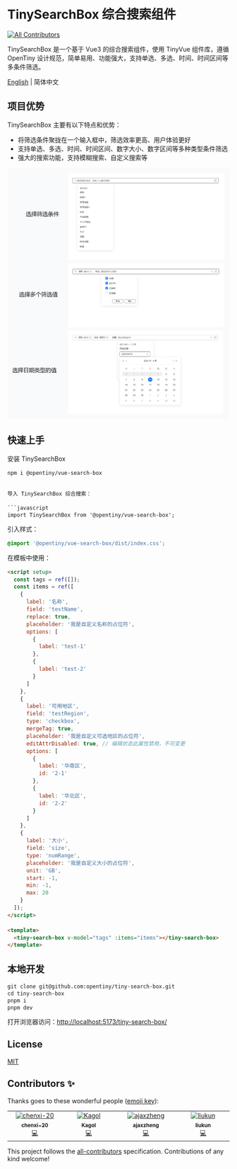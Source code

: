 # TinySearchBox 综合搜索组件
<!-- ALL-CONTRIBUTORS-BADGE:START - Do not remove or modify this section -->
[![All Contributors](https://img.shields.io/badge/all_contributors-4-orange.svg?style=flat-square)](#contributors-)
<!-- ALL-CONTRIBUTORS-BADGE:END -->

TinySearchBox 是一个基于 Vue3 的综合搜索组件，使用 TinyVue 组件库，遵循 OpenTiny 设计规范，简单易用、功能强大，支持单选、多选、时间、时间区间等多条件筛选。

[English](README.md) | 简体中文

## 项目优势

TinySearchBox 主要有以下特点和优势：

- 将筛选条件聚拢在一个输入框中，筛选效率更高、用户体验更好
- 支持单选、多选、时间、时间区间、数字大小、数字区间等多种类型条件筛选
- 强大的搜索功能，支持模糊搜索、自定义搜索等

![TinySearchBox](TinySearchBox.png)

## 快速上手

安装 TinySearchBox

```shell
npm i @opentiny/vue-search-box
```
```

导入 TinySearchBox 综合搜索：

```javascript
import TinySearchBox from '@opentiny/vue-search-box';
```

引入样式：

```css
@import '@opentiny/vue-search-box/dist/index.css';
```

在模板中使用：

```html
<script setup>
  const tags = ref([]);
  const items = ref([
    {
      label: '名称',
      field: 'testName',
      replace: true,
      placeholder: '我是自定义名称的占位符',
      options: [
        {
          label: 'test-1'
        },
        {
          label: 'test-2'
        }
      ]
    },
    {
      label: '可用地区',
      field: 'testRegion',
      type: 'checkbox',
      mergeTag: true,
      placeholder: '我是自定义可选地区的占位符',
      editAttrDisabled: true, // 编辑状态此属性禁用，不可变更
      options: [
        {
          label: '华南区',
          id: '2-1'
        },
        {
          label: '华北区',
          id: '2-2'
        }
      ]
    },
    {
      label: '大小',
      field: 'size',
      type: 'numRange',
      placeholder: '我是自定义大小的占位符',
      unit: 'GB',
      start: -1,
      min: -1,
      max: 20
    }
  ]);
</script>

<template>
  <tiny-search-box v-model="tags" :items="items"></tiny-search-box>
</template>
```

## 本地开发

```shell
git clone git@github.com:opentiny/tiny-search-box.git
cd tiny-search-box
pnpm i
pnpm dev
```

打开浏览器访问：[http://localhost:5173/tiny-search-box/](http://localhost:5173/tiny-search-box/)

## License

[MIT](LICENSE)

## Contributors ✨

Thanks goes to these wonderful people ([emoji key](https://allcontributors.org/docs/en/emoji-key)):

<!-- ALL-CONTRIBUTORS-LIST:START - Do not remove or modify this section -->
<!-- prettier-ignore-start -->
<!-- markdownlint-disable -->
<table>
  <tbody>
    <tr>
      <td align="center" valign="top" width="12.5%"><a href="https://github.com/chenxi-20"><img src="https://avatars.githubusercontent.com/u/76168465?v=4?s=100" width="100px;" alt="chenxi-20"/><br /><sub><b>chenxi-20</b></sub></a><br /><a href="https://github.com/opentiny/tiny-vue/commits?author=chenxi-20" title="Code">💻</a></td>
      <td align="center" valign="top" width="12.5%"><a href="https://kagol.github.io/blogs"><img src="https://avatars.githubusercontent.com/u/9566362?v=4?s=100" width="100px;" alt="Kagol"/><br /><sub><b>Kagol</b></sub></a><br /><a href="https://github.com/opentiny/tiny-search-box/commits?author=kagol" title="Code">💻</a></td>
      <td align="center" valign="top" width="12.5%"><a href="https://github.com/zzcr"><img src="https://avatars.githubusercontent.com/u/18521562?v=4?s=100" width="100px;" alt="ajaxzheng"/><br /><sub><b>ajaxzheng</b></sub></a><br /><a href="https://github.com/opentiny/tiny-search-box/commits?author=zzcr" title="Code">💻</a></td>
      <td align="center" valign="top" width="12.5%"><a href="https://github.com/discreted66"><img src="https://avatars.githubusercontent.com/u/190872652?v=4?s=100" width="100px;" alt="liukun"/><br /><sub><b>liukun</b></sub></a><br /><a href="https://github.com/opentiny/tiny-vue/commits?author=discreted66" title="Code">💻</a></td>
    </tr>
  </tbody>
</table>

<!-- markdownlint-restore -->
<!-- prettier-ignore-end -->

<!-- ALL-CONTRIBUTORS-LIST:END -->

This project follows the [all-contributors](https://github.com/all-contributors/all-contributors) specification. Contributions of any kind welcome!